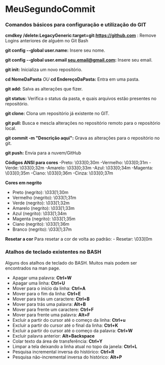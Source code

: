 # MeuSegundoCommit
### Comandos básicos para configuração e utilização do GIT

**cmdkey /delete:LegacyGeneric:target=git:https://github.com** : Remove Logins anteriores de alguém no Git Bash

**git config --global user.name:** Insere seu nome.

**git config --global user.email seu.email@gmail.com:** Insere seu email.

**git init:** Inicializa um novo repositório.

**cd NomeDaPasta** *OU* **cd EndereçoDaPasta:** Entra em uma pasta. 

**git add:** Salva as alterações que fizer.

**git status:** Verifica o status da pasta, e quais arquivos estão presentes no repositório.

**git clone:** Clona um repositório já existente no GIT.

**git pull:** Busca e mescla alterações no repositório remoto para o repositório local.

**git commit -m "Descrição aqui":** Grava as alterações para o repositório no git.

**git push:** Envia para a nuvem/GitHub

**Códigos ANSI para cores**
-Preto: \033[0;30m
-Vermelho: \033[0;31m
-Verde: \033[0;32m
-Amarelo: \033[0;33m
-Azul: \033[0;34m
-Magenta: \033[0;35m
-Ciano: \033[0;36m
-Cinza: \033[0;37m

**Cores em negrito**
- Preto (negrito): \033[1;30m
- Vermelho (negrito): \033[1;31m
- Verde (negrito): \033[1;32m
- Amarelo (negrito): \033[1;33m
- Azul (negrito): \033[1;34m
- Magenta (negrito): \033[1;35m
- Ciano (negrito): \033[1;36m
- Branco (negrito): \033[1;37m

**Resetar a cor**
Para resetar a cor de volta ao padrão:
      - Resetar: \033[0m

### Atalhos de teclado existentes no BASH
Alguns dos atalhos de teclado do BASH. Muitos mais podem ser encontrados na man page.

- Apagar uma palavra: **Ctrl+W**
- Apagar uma linha: **Ctrl+U**
- Mover para o início da linha: **Ctrl+A**
- Mover para o fim da linha: **Ctrl+E**
- Mover para trás um caractere: **Ctrl+B**
- Mover para trás uma palavra: **Alt+B**
- Mover para frente um caractere: **Ctrl+F**
- Mover para frente uma palavra: **Alt+F**
- Excluir a partir do cursor até o começo da linha: **Ctrl+u**
- Excluir a partir do cursor até o final da linha: **Ctrl+K**
- Excluir a partir do cursor até o começo da palavra: **Ctrl+W**
- Excluir palavra anterior: **Alt+Backspace**
- Colar texto da área de transferência: **Ctrl+Y**
- Limpar a tela deixando a linha atual no topo da janela: **Ctrl+L**
- Pesquisa incremental inversa do histórico: **Ctrl+R**
- Pesquisa não-incremental inversa do histórico: **Alt+P**





